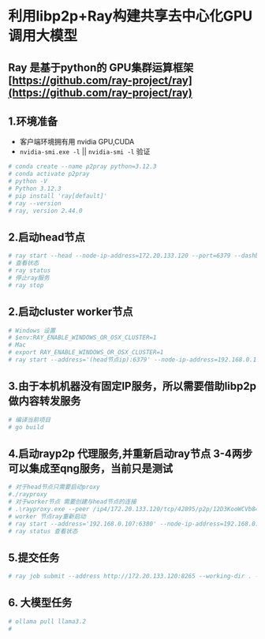 # 利用libp2p+Ray构建共享去中心化GPU 调用大模型
## Ray 是基于python的 GPU集群运算框架 [https://github.com/ray-project/ray](https://github.com/ray-project/ray)
## 1.环境准备
- 客户端环境拥有用 nvidia GPU,CUDA
- `nvidia-smi.exe -l` || `nvidia-smi -l` 验证
```bash
# conda create --name p2pray python=3.12.3
# conda activate p2pray
# python -V
# Python 3.12.3
# pip install 'ray[default]'
# ray --version
# ray, version 2.44.0
```
## 2.启动head节点
```bash
# ray start --head --node-ip-address=172.20.133.120 --port=6379 --dashboard-host=172.20.133.120--dashboard-port=8265
# 查看状态
# ray status
# 停止ray服务
# ray stop
```
## 2.启动cluster worker节点
```bash
# Windows 设置
# $env:RAY_ENABLE_WINDOWS_OR_OSX_CLUSTER=1
# Mac
# export RAY_ENABLE_WINDOWS_OR_OSX_CLUSTER=1
# ray start --address='(head节点ip):6379' --node-ip-address=192.168.0.107 --dashboard-port=8265
```
## 3.由于本机机器没有固定IP服务，所以需要借助libp2p 做内容转发服务
```bash
# 编译当前项目
# go build
```
## 4.启动rayp2p 代理服务,并重新启动ray节点 3-4两步可以集成至qng服务，当前只是测试
```bash
# 对于head节点只需要启动proxy
#./rayproxy
# 对于worker节点 需要创建与head节点的连接
# .\rayproxy.exe --peer /ip4/172.20.133.120/tcp/42895/p2p/12D3KooWCVb84GmLUpV1uwc6uHKsJxj8JHTwJiNshmTj3pjBeque --localproxy 192.168.0.107:6380
# worker 节点ray重新启动
# ray start --address='192.168.0.107:6380' --node-ip-address=192.168.0.107 --dashboard-port=8265
# ray status 查看状态
```
## 5.提交任务
```bash
# ray job submit --address http://172.20.133.120:8265 --working-dir . -- python task.py
```
## 6. 大模型任务
```bash
# ollama pull llama3.2
# 
```
